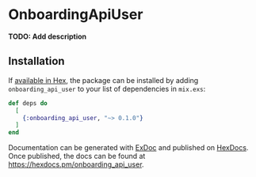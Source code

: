 # OnboardingApiUser

**TODO: Add description**

## Installation

If [available in Hex](https://hex.pm/docs/publish), the package can be installed
by adding `onboarding_api_user` to your list of dependencies in `mix.exs`:

```elixir
def deps do
  [
    {:onboarding_api_user, "~> 0.1.0"}
  ]
end
```

Documentation can be generated with [ExDoc](https://github.com/elixir-lang/ex_doc)
and published on [HexDocs](https://hexdocs.pm). Once published, the docs can
be found at <https://hexdocs.pm/onboarding_api_user>.

